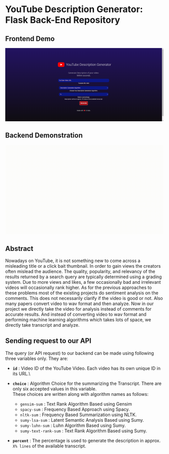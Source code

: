 # YouTube Description Generator: Flask Back-End Repository

## Frontend Demo

![](/readme_images/demo.png)

## Backend Demonstration

![](/readme_images/demonstration.gif)

## Abstract

Nowadays on YouTube, it is not something new to come across a misleading title or a click bait thumbnail. In order to gain views the creators often mislead the audience. The quality, popularity, and relevancy of the results returned by a search query are typically determined using a grading system. Due to more views and likes, a few occasionally bad and irrelevant videos will occasionally rank higher.
As for the previous approaches to these problems most of the existing projects do sentiment analysis on the comments. This does not necessarily clarify if the video is good or not. Also many papers convert video to wav format and then analyze.
Now in our project we directly take the video for analysis instead of comments for accurate results. And instead of converting video to wav format and performing machine learning algorithms which takes lots of space, we directly take transcript and analyze.

## Sending request to our API

The query (or API request) to our backend can be made using following three variables only. They are:

- **`id`** : Video ID of the YouTube Video. Each video has its own unique ID in its URL.\

- **`choice`** : Algorithm Choice for the summarizing the Transcript. There are only six accepted values in this variable.\
  These choices are written along with algorithm names as follows:
  - `gensim-sum` : Text Rank Algorithm Based using Gensim
  - `spacy-sum` : Frequency Based Approach using Spacy.
  - `nltk-sum` : Frequency Based Summarization using NLTK.
  - `sumy-lsa-sum` : Latent Semantic Analysis Based using Sumy.
  - `sumy-luhn-sum` : Luhn Algorithm Based using Sumy.
  - `sumy-text-rank-sum` : Text Rank Algorithm Based using Sumy.
- **`percent`** : The percentage is used to generate the description in approx. `X% lines` of the available transcript.
